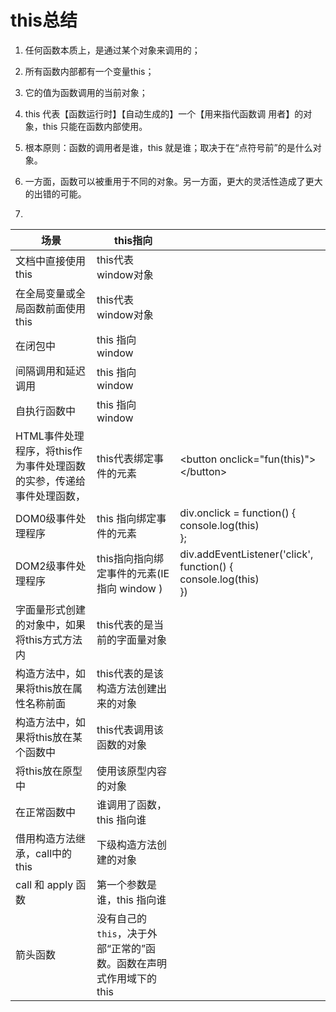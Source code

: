 # this总结

1. 任何函数本质上，是通过某个对象来调用的；

2. 所有函数内部都有一个变量this；

3. 它的值为函数调用的当前对象；

4. this 代表【函数运行时】【自动生成的】一个【用来指代函数调 用者】的对象，this 只能在函数内部使用。

5. 根本原则：函数的调用者是谁，this 就是谁；取决于在“点符号前”的是什么对象。

6. 一方面，函数可以被重用于不同的对象。另一方面，更大的灵活性造成了更大的出错的可能。

7. 

   | 场景                                                         | this指向                                                     |                                                              |
   | ------------------------------------------------------------ | ------------------------------------------------------------ | ------------------------------------------------------------ |
   | 文档中直接使用this                                           | this代表window对象                                           |                                                              |
   | 在全局变量或全局函数前面使用this                             | this代表window对象                                           |                                                              |
   | 在闭包中                                                     | this 指向 window                                             |                                                              |
   | 间隔调用和延迟调用                                           | this 指向 window                                             |                                                              |
   | 自执行函数中                                                 | this 指向 window                                             |                                                              |
   | HTML事件处理程序，将this作为事件处理函数的实参，传递给事件处理函数， | this代表绑定事件的元素                                       | \<button onclick="fun(this)">\</button>                      |
   | DOM0级事件处理程序                                           | this 指向绑定事件的元素                                      | div.onclick = function() {<br/>    console.log(this)<br/>};  |
   | DOM2级事件处理程序                                           | this指向指向绑定事件的元素(IE 指向 window )                  | div.addEventListener('click', function() {<br/>            console.log(this)<br/>        }) |
   | 字面量形式创建的对象中，如果将this方式方法内                 | this代表的是当前的字面量对象                                 |                                                              |
   | 构造方法中，如果将this放在属性名称前面                       | this代表的是该构造方法创建出来的对象                         |                                                              |
   | 构造方法中，如果将this放在某个函数中                         | this代表调用该函数的对象                                     |                                                              |
   | 将this放在原型中                                             | 使用该原型内容的对象                                         |                                                              |
   | 在正常函数中                                                 | 谁调用了函数，this 指向谁                                    |                                                              |
   | 借用构造方法继承，call中的this                               | 下级构造方法创建的对象                                       |                                                              |
   | call 和 apply 函数                                           | 第一个参数是谁，this 指向谁                                  |                                                              |
   | 箭头函数                                                     | 没有自己的 `this`，决于外部“正常的”函数。函数在声明式作用域下的this |                                                              |